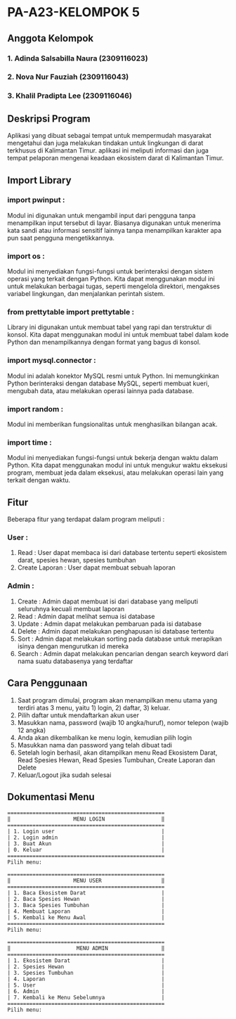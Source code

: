 # PA-A23-KELOMPOK 5

## Anggota Kelompok
### 1. Adinda Salsabilla Naura (2309116023)
### 2. Nova Nur Fauziah (2309116043)
### 3. Khalil Pradipta Lee (2309116046)

## Deskripsi Program
Aplikasi yang dibuat sebagai tempat untuk mempermudah masyarakat mengetahui dan juga melakukan tindakan untuk lingkungan di darat terkhusus di Kalimantan Timur. aplikasi ini meliputi informasi dan juga tempat pelaporan mengenai keadaan ekosistem darat di Kalimantan Timur.

## Import Library
### import pwinput : 
Modul ini digunakan untuk mengambil input dari pengguna tanpa menampilkan input tersebut di layar. Biasanya digunakan untuk menerima kata sandi atau informasi sensitif lainnya tanpa menampilkan karakter apa pun saat pengguna mengetikkannya.
### import os : 
Modul ini menyediakan fungsi-fungsi untuk berinteraksi dengan sistem operasi yang terkait dengan Python. Kita dapat menggunakan modul ini untuk melakukan berbagai tugas, seperti mengelola direktori, mengakses variabel lingkungan, dan menjalankan perintah sistem.
### from prettytable import prettytable :  
Library ini digunakan untuk membuat tabel yang rapi dan terstruktur di konsol. Kita dapat menggunakan modul ini untuk membuat tabel dalam kode Python dan menampilkannya dengan format yang bagus di konsol.
### import mysql.connector : 
Modul ini adalah konektor MySQL resmi untuk Python. Ini memungkinkan Python berinteraksi dengan database MySQL, seperti membuat kueri, mengubah data, atau melakukan operasi lainnya pada database.
### import random : 
Modul ini memberikan fungsionalitas untuk menghasilkan bilangan acak.
### import time : 
Modul ini menyediakan fungsi-fungsi untuk bekerja dengan waktu dalam Python. Kita dapat menggunakan modul ini untuk mengukur waktu eksekusi program, membuat jeda dalam eksekusi, atau melakukan operasi lain yang terkait dengan waktu.

## Fitur
Beberapa fitur yang terdapat dalam program meliputi :
### User :
1. Read : User dapat membaca isi dari database tertentu seperti ekosistem darat, spesies hewan, spesies tumbuhan
2. Create Laporan : User dapat membuat sebuah laporan

### Admin :
1. Create : Admin dapat membuat isi dari database yang meliputi seluruhnya kecuali membuat laporan
2. Read : Admin dapat melihat semua isi database
3. Update : Admin dapat melakukan pembaruan pada isi database
4. Delete : Admin dapat melakukan penghapusan isi database tertentu
5. Sort : Admin dapat melakukan sorting pada database untuk merapikan isinya dengan mengurutkan id mereka
6. Search : Admin dapat melakukan pencarian dengan search keyword dari nama suatu databasenya yang terdaftar

## Cara Penggunaan
1. Saat program dimulai, program akan menampilkan menu utama yang terdiri atas 3 menu, yaitu 1) login, 2) daftar, 3) keluar.
2. Pilih daftar untuk mendaftarkan akun user
3. Masukkan nama, password (wajib 10 angka/huruf), nomor telepon (wajib 12 angka)
4. Anda akan dikembalikan ke menu login, kemudian pilih login
5. Masukkan nama dan password yang telah dibuat tadi
6. Setelah login berhasil, akan ditampilkan menu Read Ekosistem Darat, Read Spesies Hewan, Read Spesies Tumbuhan, Create Laporan dan Delete
7. Keluar/Logout jika sudah selesai


   
## Dokumentasi Menu
```
==================================================
‖                    MENU LOGIN                  ‖
==================================================
| 1. Login user                                  |
| 2. Login admin                                 |
| 3. Buat Akun                                   |
| 0. Keluar                                      |
==================================================
Pilih menu:
```

```
==================================================
‖                    MENU USER                   ‖
==================================================
| 1. Baca Ekosistem Darat                        |
| 2. Baca Spesies Hewan                          |
| 3. Baca Spesies Tumbuhan                       |
| 4. Membuat Laporan                             |
| 5. Kembali ke Menu Awal                        |
==================================================
Pilih menu:
```

```
==================================================
‖                     MENU ADMIN                 ‖
==================================================
| 1. Ekosistem Darat                             |
| 2. Spesies Hewan                               |
| 3. Spesies Tumbuhan                            |
| 4. Laporan                                     |
| 5. User                                        |
| 6. Admin                                       |
| 7. Kembali ke Menu Sebelumnya                  |
==================================================
Pilih menu:
```
